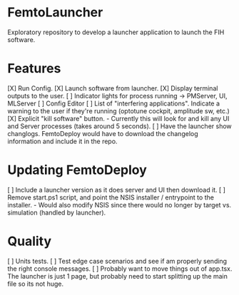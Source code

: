 # FemtoLauncher
Exploratory repository to develop a launcher application to launch the FIH software.

# Features
[X] Run Config.
[X] Launch software from launcher.
[X] Display terminal outputs to the user.
[ ] Indicator lights for process running -> PMServer, UI, MLServer
[ ] Config Editor
[ ] List of "interfering applications". Indicate a warning to the user if they're running (optotune cockpit, amplitude sw, etc.)
[X] Explicit "kill software" button.
    - Currently this will look for and kill any UI and Server processes (takes around 5 seconds).
[ ] Have the launcher show changlogs. FemtoDeploy would have to download the changelog information and include it in the repo.

# Updating FemtoDeploy
[ ] Include a launcher version as it does server and UI then download it.
[ ]  Remove start.ps1 script, and point the NSIS installer / entrypoint to the installer.
    - Would also modify NSIS since there would no longer by target vs. simulation (handled by launcher).

# Quality
[ ] Units tests.
[ ] Test edge case scenarios and see if am properly sending the right console messages.
[ ] Probably want to move things out of app.tsx. The launcher is just 1 page, but probably need to start splitting up the main file so its not huge.

